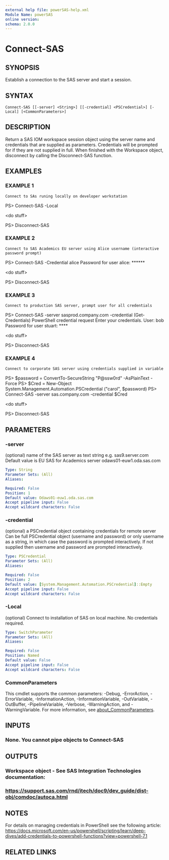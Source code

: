 ```yaml
---
external help file: powerSAS-help.xml
Module Name: powerSAS
online version:
schema: 2.0.0
---
```


# Connect-SAS

## SYNOPSIS
Establish a connection to the SAS server and start a session.

## SYNTAX

```
Connect-SAS [[-server] <String>] [[-credential] <PSCredential>] [-Local] [<CommonParameters>]
```

## DESCRIPTION
Return a SAS IOM workspace session object using the server name and
credentials that are supplied as parameters.
Credentials will be
prompted for if they are not supplied in full.
When finished with the Workspace object, disconnect by calling the 
Disconnect-SAS function.

## EXAMPLES

### EXAMPLE 1
```
Connect to SAs runing locally on developer workstation
```

PS\> Connect-SAS -Local

\<do stuff\>

PS\> Disconnect-SAS

### EXAMPLE 2
```
Connect to SAS Academics EU server using Alice username (interactive password prompt)
```

PS\> Connect-SAS -Credential alice
Password for user alice: ******

\<do stuff\>

PS\> Disconnect-SAS

### EXAMPLE 3
```
Connect to production SAS server, prompt user for all credentials
```

PS\> Connect-SAS -server sasprod.company.com -credential (Get-Credentials)
PowerShell credential request
Enter your credentials.
User: bob
Password for user stuart: ****

\<do stuff\>

PS\> Disconnect-SAS

### EXAMPLE 4
```
Connect to corporate SAS server using credentials supplied in variable
```

PS\> $password = ConvertTo-SecureString "P@ssw0rd" -AsPlainText -Force
PS\> $Cred = New-Object System.Management.Automation.PSCredential ("carol", $password)
PS\> Connect-SAS -server sas.company.com -credential $Cred

\<do stuff\>

PS\> Disconnect-SAS

## PARAMETERS

### -server
(optional) name of the SAS server as text string e.g.
sas9.server.com
Default value is EU SAS for Academics server odaws01-euw1.oda.sas.com

```yaml
Type: String
Parameter Sets: (All)
Aliases:

Required: False
Position: 1
Default value: Odaws01-euw1.oda.sas.com
Accept pipeline input: False
Accept wildcard characters: False
```

### -credential
(optional) a PSCredential object containing credentials for remote server
Can be full PSCredential object (username and password) or only username as
a string, in which case the password is prompted interactively.
If not supplied then username and password are prompted interactively.

```yaml
Type: PSCredential
Parameter Sets: (All)
Aliases:

Required: False
Position: 2
Default value: [System.Management.Automation.PSCredential]::Empty
Accept pipeline input: False
Accept wildcard characters: False
```

### -Local
(optional) Connect to installation of SAS on local machine.
No credentials required.

```yaml
Type: SwitchParameter
Parameter Sets: (All)
Aliases:

Required: False
Position: Named
Default value: False
Accept pipeline input: False
Accept wildcard characters: False
```

### CommonParameters
This cmdlet supports the common parameters: -Debug, -ErrorAction, -ErrorVariable, -InformationAction, -InformationVariable, -OutVariable, -OutBuffer, -PipelineVariable, -Verbose, -WarningAction, and -WarningVariable. For more information, see [about_CommonParameters](http://go.microsoft.com/fwlink/?LinkID=113216).

## INPUTS

### None. You cannot pipe objects to Connect-SAS
## OUTPUTS

### Workspace object - See SAS Integration Technologies documentation:
### https://support.sas.com/rnd/itech/doc9/dev_guide/dist-obj/comdoc/autoca.html
## NOTES
For details on managing credentials in PowerShell see the following article:
https://docs.microsoft.com/en-us/powershell/scripting/learn/deep-dives/add-credentials-to-powershell-functions?view=powershell-7.1

## RELATED LINKS

